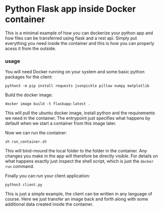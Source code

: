 # Python Flask app inside Docker container

This is a minimal example of how you can dockerize your python app and how files can be transferred using flask and a rest api.
Simply put everything you need inside the container and this is how you can properly acess it from the outside.

### usage

You will need Docker running on your system and some basic python packages for the client:

`python3 -m pip install requests jsonpickle pillow numpy matplotlib`

Build the docker image: 

`docker image build -t flaskapp:latest .`

This will pull the ubuntu docker image, install python and the requirements we need in the container. The entrypoint just specifies what happens by default when we start a container from this image later.


Now we can run the container:

`sh run_container.sh`

This will bind-mound the local folder to the folder in the container. Any changes you make in the app will therefore be directly visible. 
For details on what happens exactly just inspect the shell script, which is just the `docker run` command. 

Finally you can run your client application:

`python3 client.py`

This is just a simple example, the client can be written in any language of course. Here we just transfer an image back and forth along with some additional data created inside the container. 



